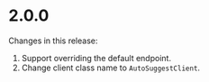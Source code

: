 # 2.0.0
Changes in this release:
1. Support overriding the default endpoint.
2. Change client class name to `AutoSuggestClient`.